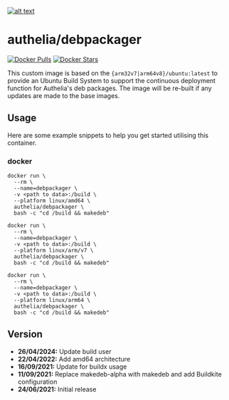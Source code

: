 [logo]: https://github.com/authelia/authelia/raw/master/docs/images/authelia-title.png "Authelia"
[![alt text][logo]](https://www.authelia.com/)

# authelia/debpackager
[![Docker Pulls](https://img.shields.io/docker/pulls/authelia/debpackager.svg)](https://hub.docker.com/r/authelia/debpackager/) [![Docker Stars](https://img.shields.io/docker/stars/authelia/debpackager.svg)](https://hub.docker.com/r/authelia/debpackager/)

This custom image is based on the `{arm32v7|arm64v8}/ubuntu:latest` to provide an Ubuntu Build System to support the continuous deployment function for Authelia's deb packages.
The image will be re-built if any updates are made to the base images.

## Usage

Here are some example snippets to help you get started utilising this container.

### docker

```
docker run \
  --rm \
  --name=debpackager \
  -v <path to data>:/build \
  --platform linux/amd64 \ 
  authelia/debpackager \
  bash -c "cd /build && makedeb"
```

```
docker run \
  --rm \
  --name=debpackager \
  -v <path to data>:/build \
  --platform linux/arm/v7 \ 
  authelia/debpackager \
  bash -c "cd /build && makedeb"
```

```
docker run \
  --rm \
  --name=debpackager \
  -v <path to data>:/build \
  --platform linux/arm64 \
  authelia/debpackager \
  bash -c "cd /build && makedeb"
```

## Version
- **26/04/2024:** Update build user
- **22/04/2022:** Add amd64 architecture
- **16/09/2021:** Update for buildx usage
- **11/09/2021:** Replace makedeb-alpha with makedeb and add Buildkite configuration
- **24/06/2021:** Initial release